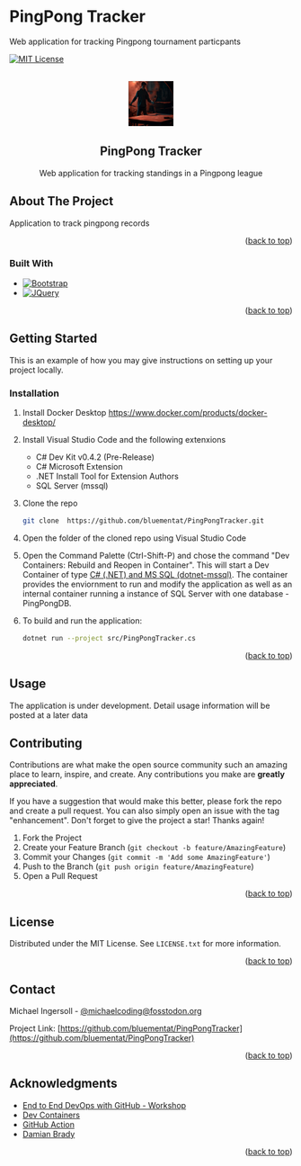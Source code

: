 # PingPong Tracker

Web application for tracking Pingpong tournament particpants

<!-- Improved compatibility of back to top link: See: https://github.com/othneildrew/Best-README-Template/pull/73 -->

<a name="readme-top"></a>

<!--
*** Thanks for checking out the Best-README-Template. If you have a suggestion
*** that would make this better, please fork the repo and create a pull request
*** or simply open an issue with the tag "enhancement".
*** Don't forget to give the project a star!
*** Thanks again! Now go create something AMAZING! :D
-->

<!-- PROJECT SHIELDS -->
<!--
*** I'm using markdown "reference style" links for readability.
*** Reference links are enclosed in brackets [ ] instead of parentheses ( ).
*** See the bottom of this document for the declaration of the reference variables
*** for contributors-url, forks-url, etc. This is an optional, concise syntax you may use.
*** https://www.markdownguide.org/basic-syntax/#reference-style-links
-->

[![MIT License][license-shield]][license-url]

<!-- PROJECT LOGO -->
<br />
<div align="center">
  <a href="https://github.com/othneildrew/Best-README-Template">
    <img src="images\PingPongLogo01.jpg" alt="Someone playing Ping Pong in a dark room in front of a forge" width="80" height="80">
  </a>

  <h2 align="center">PingPong Tracker</h2>

  <p align="center">
    Web application for tracking standings in a Pingpong league
    <br />

</div>

<!-- ABOUT THE PROJECT -->

## About The Project

Application to track pingpong records

<p align="right">(<a href="#readme-top">back to top</a>)</p>

### Built With

- [![Bootstrap][Bootstrap.com]][Bootstrap-url]
- [![JQuery][JQuery.com]][JQuery-url]

<p align="right">(<a href="#readme-top">back to top</a>)</p>

<!-- GETTING STARTED -->

## Getting Started

This is an example of how you may give instructions on setting up your project locally.

### Installation


1. Install Docker Desktop https://www.docker.com/products/docker-desktop/ 

2. Install Visual Studio Code and the following extenxions
   - C# Dev Kit v0.4.2 (Pre-Release)
   - C# Microsoft Extension 
   - .NET Install Tool for Extension Authors
   - SQL Server (mssql) 

3. Clone the repo
   ```sh
   git clone  https://github.com/bluementat/PingPongTracker.git
   ```

4. Open the folder of the cloned repo using Visual Studio Code

5. Open the Command Palette (Ctrl-Shift-P) and chose the command "Dev Containers: Rebuild and Reopen in Container". This will start a Dev Container of type [C# (.NET) and MS SQL (dotnet-mssql)](https://github.com/devcontainers/templates/tree/main/src/dotnet-mssql). The container provides the enviornment to run and modify the application as well as an internal container running a instance of SQL Server with one database - PingPongDB.

6. To build and run the application:
   ```sh
   dotnet run --project src/PingPongTracker.cs
   ```

<p align="right">(<a href="#readme-top">back to top</a>)</p>

<!-- USAGE EXAMPLES -->

## Usage

The application is under development. Detail usage information will be posted at a later data

<!-- CONTRIBUTING -->

## Contributing

Contributions are what make the open source community such an amazing place to learn, inspire, and create. Any contributions you make are **greatly appreciated**.

If you have a suggestion that would make this better, please fork the repo and create a pull request. You can also simply open an issue with the tag "enhancement".
Don't forget to give the project a star! Thanks again!

1. Fork the Project
2. Create your Feature Branch (`git checkout -b feature/AmazingFeature`)
3. Commit your Changes (`git commit -m 'Add some AmazingFeature'`)
4. Push to the Branch (`git push origin feature/AmazingFeature`)
5. Open a Pull Request

<p align="right">(<a href="#readme-top">back to top</a>)</p>

<!-- LICENSE -->

## License

Distributed under the MIT License. See `LICENSE.txt` for more information.

<p align="right">(<a href="#readme-top">back to top</a>)</p>

<!-- CONTACT -->

## Contact

Michael Ingersoll - [@michaelcoding@fosstodon.org](https://fosstodon.org/@michaelcoding) 

Project Link: [https://github.com/bluementat/PingPongTracker](https://github.com/bluementat/PingPongTracker)

<p align="right">(<a href="#readme-top">back to top</a>)</p>

<!-- ACKNOWLEDGMENTS -->

## Acknowledgments

- [End to End DevOps with GitHub - Workshop ](https://github.com/devops-on-github/workshop)
- [Dev Containers](https://containers.dev/)
- [GitHub Action](https://github.com/features/actions)
- [Damian Brady](https://github.com/Damovisa)

<p align="right">(<a href="#readme-top">back to top</a>)</p>

<!-- MARKDOWN LINKS & IMAGES -->
<!-- https://www.markdownguide.org/basic-syntax/#reference-style-links -->

[contributors-shield]: https://img.shields.io/github/contributors/othneildrew/Best-README-Template.svg?style=for-the-badge
[contributors-url]: https://github.com/othneildrew/Best-README-Template/graphs/contributors
[forks-shield]: https://img.shields.io/github/forks/othneildrew/Best-README-Template.svg?style=for-the-badge
[forks-url]: https://github.com/othneildrew/Best-README-Template/network/members
[stars-shield]: https://img.shields.io/github/stars/othneildrew/Best-README-Template.svg?style=for-the-badge
[stars-url]: https://github.com/othneildrew/Best-README-Template/stargazers
[issues-shield]: https://img.shields.io/github/issues/othneildrew/Best-README-Template.svg?style=for-the-badge
[issues-url]: https://github.com/othneildrew/Best-README-Template/issues
[license-shield]: https://img.shields.io/github/license/othneildrew/Best-README-Template.svg?style=for-the-badge
[license-url]: https://github.com/othneildrew/Best-README-Template/blob/master/LICENSE.txt
[linkedin-shield]: https://img.shields.io/badge/-LinkedIn-black.svg?style=for-the-badge&logo=linkedin&colorB=555
[linkedin-url]: https://linkedin.com/in/othneildrew
[product-screenshot]: images/screenshot.png
[Next.js]: https://img.shields.io/badge/next.js-000000?style=for-the-badge&logo=nextdotjs&logoColor=white
[Next-url]: https://nextjs.org/
[React.js]: https://img.shields.io/badge/React-20232A?style=for-the-badge&logo=react&logoColor=61DAFB
[React-url]: https://reactjs.org/
[Vue.js]: https://img.shields.io/badge/Vue.js-35495E?style=for-the-badge&logo=vuedotjs&logoColor=4FC08D
[Vue-url]: https://vuejs.org/
[Angular.io]: https://img.shields.io/badge/Angular-DD0031?style=for-the-badge&logo=angular&logoColor=white
[Angular-url]: https://angular.io/
[Svelte.dev]: https://img.shields.io/badge/Svelte-4A4A55?style=for-the-badge&logo=svelte&logoColor=FF3E00
[Svelte-url]: https://svelte.dev/
[Laravel.com]: https://img.shields.io/badge/Laravel-FF2D20?style=for-the-badge&logo=laravel&logoColor=white
[Laravel-url]: https://laravel.com
[Bootstrap.com]: https://img.shields.io/badge/Bootstrap-563D7C?style=for-the-badge&logo=bootstrap&logoColor=white
[Bootstrap-url]: https://getbootstrap.com
[JQuery.com]: https://img.shields.io/badge/jQuery-0769AD?style=for-the-badge&logo=jquery&logoColor=white
[JQuery-url]: https://jquery.com
[C#/.Net]: https://dotnet.microsoft.com/en-us/learn/dotnet/what-is-dotnet

